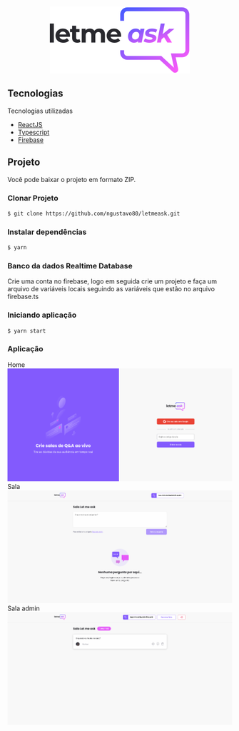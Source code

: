 <div align="center">
  <img src="https://github.com/ngustavo80/letmeask/blob/main/src/assets/images/logo.svg" alt="Let me ask logo">
</div>

## Tecnologias

  Tecnologias utilizadas

  - [ReactJS](https://reactjs.org/)
  - [Typescript](https://www.typescriptlang.org/)
  - [Firebase](https://firebase.google.com)

## Projeto

  Você pode baixar o projeto em formato ZIP.
  
### Clonar Projeto
  
   ```bash
$ git clone https://github.com/ngustavo80/letmeask.git
```  

### Instalar dependências

  ```bash
$ yarn
```

### Banco da dados Realtime Database

  Crie uma conta no firebase, logo em seguida crie um projeto e faça um arquivo de variáveis locais seguindo as variáveis que estâo no arquivo firebase.ts
  
### Iniciando aplicação

  ```bash
$ yarn start
```

### Aplicação

Home
![Screenshot1](https://github.com/ngustavo80/letmeask/blob/main/src/assets/images/Screenshot.png)
Sala
![Screenshot2](https://github.com/ngustavo80/letmeask/blob/main/src/assets/images/Screenshot(1).png)
Sala admin
![Screenshot3](https://github.com/ngustavo80/letmeask/blob/main/src/assets/images/Screenshot(2).png)
